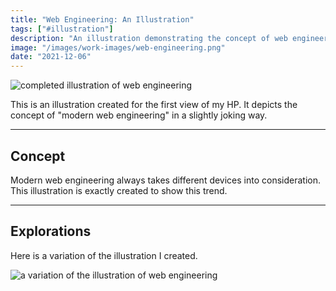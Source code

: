 ```yaml
---
title: "Web Engineering: An Illustration"
tags: ["#illustration"]
description: "An illustration demonstrating the concept of web engineering."
image: "/images/work-images/web-engineering.png"
date: "2021-12-06"
---
```


![completed illustration of web engineering](/images/work-images/web-engineering.png)

This is an illustration created for the first view of my HP. It depicts the concept of "modern web engineering" in a slightly joking way.
___

## Concept

Modern web engineering always takes different devices into consideration. This illustration is exactly created to show this trend.
___

## Explorations

Here is a variation of the illustration I created.

![a variation of the illustration of web engineering](/images/work-images/web-engineering-variation.png)
